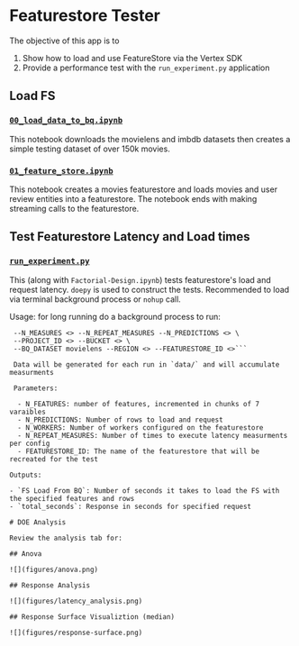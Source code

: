 # Featurestore Tester

The objective of this app is to 
1) Show how to load and use FeatureStore via the Vertex SDK
2) Provide a performance test with the `run_experiment.py` application


## Load FS

### [`00_load_data_to_bq.ipynb`](00_load_data_to_bq.ipynb) 
This notebook downloads the movielens and imbdb datasets then creates a simple testing dataset of over 150k movies.

### [`01_feature_store.ipynb`](01_feature_store.ipynb)
This notebook creates a movies featurestore and loads movies and user review entities into a featurestore. The notebook ends with making streaming calls to the featurestore.

## Test Featurestore Latency and Load times

### [`run_experiment.py`](run_experiment.py)

This (along with `Factorial-Design.ipynb`) tests featurestore's load and request latency. `doepy` is used to construct the tests. Recommended to load via terminal background process or `nohup` call.

Usage: for long running do a background process to run:

```nohup python run_experiment.py --N_ITERATIONS <> --N_WORKERS <> \
 --N_MEASURES <> --N_REPEAT_MEASURES --N_PREDICTIONS <> \
 --PROJECT_ID <> --BUCKET <> \
 --BQ_DATASET movielens --REGION <> --FEATURESTORE_ID <>```
 
 Data will be generated for each run in `data/` and will accumulate measurments
 
 Parameters:
 
  - N_FEATURES: number of features, incremented in chunks of 7 varaibles
  - N_PREDICTIONS: Number of rows to load and request
  - N_WORKERS: Number of workers configured on the featurestore
  - N_REPEAT_MEASURES: Number of times to execute latency measurments per config
  - FEATURESTORE_ID: The name of the featurestore that will be recreated for the test

Outputs:

- `FS Load From BQ`: Number of seconds it takes to load the FS with the specified features and rows
- `total_seconds`: Response in seconds for specified request

# DOE Analysis

Review the analysis tab for:

## Anova

![](figures/anova.png)

## Response Analysis

![](figures/latency_analysis.png)

## Response Surface Visualiztion (median)

![](figures/response-surface.png)


